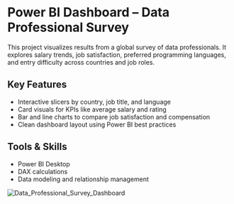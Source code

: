 # Power BI Dashboard – Data Professional Survey

This project visualizes results from a global survey of data professionals. It explores salary trends, job satisfaction, preferred programming languages, and entry difficulty across countries and job roles.

## Key Features
- Interactive slicers by country, job title, and language
- Card visuals for KPIs like average salary and rating
- Bar and line charts to compare job satisfaction and compensation
- Clean dashboard layout using Power BI best practices

## Tools & Skills
- Power BI Desktop
- DAX calculations
- Data modeling and relationship management

![Data_Professional_Survey_Dashboard](https://github.com/user-attachments/assets/071574ca-d8cb-4563-bb68-b84bbf89be54)
